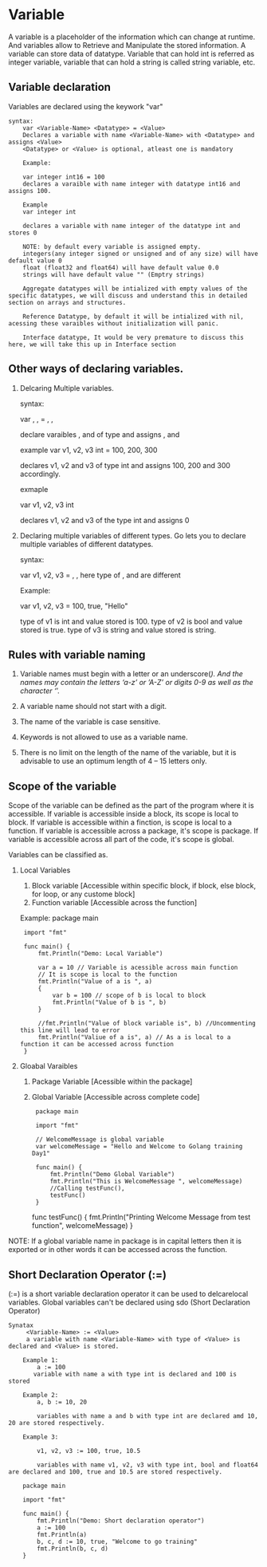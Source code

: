 # Variable
A variable is a placeholder of the information which can change at runtime. And variables allow to Retrieve and Manipulate the stored information. A variable can store data of datatype. Variable that can hold int is referred as integer variable, variable that can hold a string is called string variable, etc.

## Variable declaration
Variables are declared using the keywork "var"

    syntax:
        var <Variable-Name> <Datatype> = <Value>
        Declares a variable with name <Variable-Name> with <Datatype> and assigns <Value>
        <Datatype> or <Value> is optional, atleast one is mandatory
        
        Example:

        var integer int16 = 100 
        declares a varaible with name integer with datatype int16 and assigns 100.

        Example
        var integer int

        declares a variable with name integer of the datatype int and stores 0

        NOTE: by default every variable is assigned empty.
        integers(any integer signed or unsigned and of any size) will have default value 0
        float (float32 and float64) will have default value 0.0
        strings will have default value "" (Emptry strings)

        Aggregate datatypes will be intialized with empty values of the specific datatypes, we will discuss and understand this in detailed section on arrays and structures.

        Reference Datatype, by default it will be intialized with nil, acessing these varaibles without initialization will panic.

        Interface datatype, It would be very premature to discuss this here, we will take this up in Interface section
    
## Other ways of declaring variables.
1. Delcaring Multiple variables.

    syntax:
    
    var <v1>, <v2>, <v3> <datatype> = <value1>, <value2>, <value3>

    declare varaibles <v1>, <v2> and <v3> of type <datatype> and assigns <value1>, <value2> and <value3>

    example
    var v1, v2, v3 int = 100, 200, 300

    declares v1, v2 and v3 of type int and assigns 100, 200 and 300 accordingly.

    exmaple

    var v1, v2, v3  int

    declares v1, v2 and v3 of the type int and assigns 0

    

2. Declaring multiple variables of different types.
Go lets you to declare multiple variables of different datatypes.

    syntax:
    
    var v1, v2, v3 = <value1>, <value2>, <value3>
    here type of <value1>, <value2> and <value3> are different

    Example:

    var v1, v2, v3 = 100, true, "Hello"

    type of v1 is int and value stored is 100.
    type of v2 is bool and value stored is true.
    type of v3 is string and value stored is string.

## Rules with variable naming
1. Variable names must begin with a letter or an underscore(_). And the names may contain the letters ‘a-z’ or ’A-Z’ or digits 0-9 as well as the character ‘_’.

2. A variable name should not start with a digit.

3. The name of the variable is case sensitive.

4. Keywords is not allowed to use as a variable name.

5. There is no limit on the length of the name of the variable, but it is advisable to use an optimum length of 4 – 15 letters only.


## Scope of the variable

Scope of the variable can be defined as the part of the program where it is accessible. If variable is accessible inside a block, its scope is local to block. If variable is accessible within a finction, is scope is local to a function. If variable is accessible across a package, it's scope is package. If variable is accessible across all part of the code, it's scope is global.

Variables can be classified as.
1. Local Variables
    1. Block variable [Accessible within specific block, if block, else block, for loop, or any custome block]
    2. Function variable [Accessible across the function]
    
    Example:
        package main

        import "fmt"

        func main() {
	        fmt.Println("Demo: Local Variable")

	        var a = 10 // Variable is acessible across main function
	        // It is scope is local to the function
	        fmt.Println("Value of a is ", a)
	        {
		        var b = 100 // scope of b is local to block
		        fmt.Println("Value of b is ", b)
	        }

	        //fmt.Println("Value of block variable is", b) //Uncommenting this line will lead to error
	        fmt.Println("Valiue of a is", a) // As a is local to a function it can be accessed across function
        }


2. Gloabal Varaibles
    1. Package Variable [Acessible within the package]
    2. Global Variable [Accessible across complete code]

            package main

            import "fmt"

            // WelcomeMessage is global variable
            var welcomeMessage = "Hello and Welcome to Golang training Day1"

            func main() {
	            fmt.Println("Demo Global Variable")
	            fmt.Println("This is WelcomeMessage ", welcomeMessage)
	            //Calling testFunc(),
	            testFunc()  
            }

        func testFunc() {
	      fmt.Println("Printing Welcome Message from test function", welcomeMessage)
        }

NOTE: If a global variable name in package is in capital letters then it is exported or in other words it can be accessed across the function.

## Short Declaration Operator (:=)
(:=) is a short variable declaration operator it can be used to delcarelocal variables. Global variables can't be declared using sdo (Short Declaration Operator)

    Synatax 
         <Variable-Name> := <Value>
         a variable with name <Variable-Name> with type of <Value> is declared and <Value> is stored.

        Example 1:
            a := 100
           variable with name a with type int is declared and 100 is stored

        Example 2:
            a, b := 10, 20

            variables with name a and b with type int are declared amd 10, 20 are stored respectively.
        
        Example 3:

            v1, v2, v3 := 100, true, 10.5

            variables with name v1, v2, v3 with type int, bool and float64 are declared and 100, true and 10.5 are stored respectively.

        package main

        import "fmt"

        func main() {
	        fmt.Println("Demo: Short declaration operator")
	        a := 100
	        fmt.Println(a)
	        b, c, d := 10, true, "Welcome to go training"
	        fmt.Println(b, c, d)
        }

        


